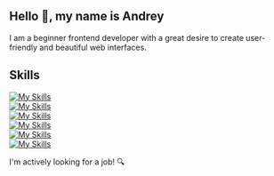 ## Hello :wave:, my name is Andrey

I am a beginner frontend developer with a great desire to create user-friendly and beautiful web interfaces.

## Skills
[![My Skills](https://skillicons.dev/icons?i=js,ts,html,css,nodejs)](https://skillicons.dev)  
[![My Skills](https://skillicons.dev/icons?i=sass,bootstrap,tailwind)](https://skillicons.dev)  
[![My Skills](https://skillicons.dev/icons?i=npm,yarn)](https://skillicons.dev)  
[![My Skills](https://skillicons.dev/icons?i=react,redux)](https://skillicons.dev)  
[![My Skills](https://skillicons.dev/icons?i=webpack)](https://skillicons.dev)  
[![My Skills](https://skillicons.dev/icons?i=ae)](https://skillicons.dev)

I'm actively looking for a job! :mag:

